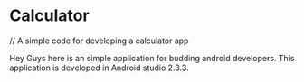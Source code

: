 # Calculator
// A simple code for developing a calculator app

Hey Guys here is an simple application for budding android developers.
This application is developed in Android studio 2.3.3.

